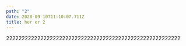 ```yaml
---
path: "2"
date: 2020-09-10T11:10:07.711Z
title: her er 2
---
```

22222222222222222222222222222222222222222222222222222222